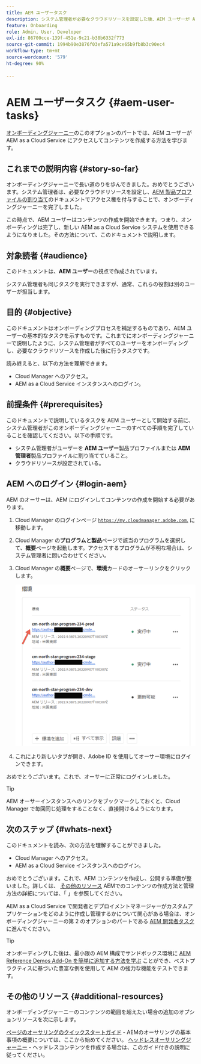```yaml
---
title: AEM ユーザータスク
description: システム管理者が必要なクラウドリソースを設定した後、AEM ユーザーが AEM as a Cloud Service にアクセスしてコンテンツを作成する方法を説明します。
feature: Onboarding
role: Admin, User, Developer
exl-id: 86700cce-139f-451e-9c21-b38b6332f773
source-git-commit: 1994b90e3876f03efa571a9ce65b9fb8b3c90ec4
workflow-type: tm+mt
source-wordcount: '579'
ht-degree: 90%

---
```



# AEM ユーザータスク {#aem-user-tasks}

[オンボーディングジャーニー](overview.md)のこのオプションのパートでは、AEM ユーザーが AEM as a Cloud Service にアクセスしてコンテンツを作成する方法を学びます。

## これまでの説明内容 {#story-so-far}

オンボーディングジャーニーで長い道のりを歩んできました。おめでとうございます。システム管理者は、必要なクラウドリソースを設定し、[AEM 製品プロファイルの割り当て](assign-profiles-aem.md)のドキュメントでアクセス権を付与することで、オンボーディングジャーニーを完了しました。

この時点で、AEM ユーザーはコンテンツの作成を開始できます。つまり、オンボーディングは完了し、新しい AEM as a Cloud Service システムを使用できるようになりました。その方法について、このドキュメントで説明します。

## 対象読者 {#audience}

このドキュメントは、**AEM ユーザー**&#x200B;の視点で作成されています。

システム管理者も同じタスクを実行できますが、通常、これらの役割は別のユーザーが担当します。

## 目的 {#objective}

このドキュメントはオンボーディングプロセスを補足するものであり、AEM ユーザーの基本的なタスクを示すものです。これまでにオンボーディングジャーニーで説明したように、システム管理者がすべてのユーザーをオンボーディングし、必要なクラウドリソースを作成した後に行うタスクです。

読み終えると、以下の方法を理解できます。

* Cloud Manager へのアクセス。
* AEM as a Cloud Service インスタンスへのログイン。

## 前提条件 {#prerequisites}

このドキュメントで説明しているタスクを AEM ユーザーとして開始する前に、システム管理者がこのオンボーディングジャーニーのすべての手順を完了していることを確認してください。以下の手順です。

* システム管理者がユーザーを **AEM ユーザー**&#x200B;製品プロファイルまたは **AEM 管理者**&#x200B;製品プロファイルに割り当てていること。
* クラウドリソースが設定されている。

## AEM へのログイン {#login-aem}

AEM のオーサーは、AEM にログインしてコンテンツの作成を開始する必要があります。

1. Cloud Manager のログインページ [`https://my.cloudmanager.adobe.com`.](https://my.cloudmanager.adobe.com/) に移動します。

1. Cloud Manager の&#x200B;**プログラムと製品**&#x200B;ページで該当のプログラムを選択して、**概要**&#x200B;ページを起動します。アクセスするプログラムが不明な場合は、システム管理者に問い合わせてください。

1. Cloud Manager の&#x200B;**概要**&#x200B;ページで、**環境**&#x200B;カードのオーサーリンクをクリックします。

   ![環境カード](/help/journey-onboarding/assets/author-environ.png)

1. これにより新しいタブが開き、Adobe ID を使用してオーサー環境にログインできます。

おめでとうございます。これで、オーサーに正常にログインしました。

>[!TIP]
>
>AEM オーサーインスタンスへのリンクをブックマークしておくと、Cloud Manager で毎回同じ処理をすることなく、直接開けるようになります。

## 次のステップ {#whats-next}

このドキュメントを読み、次の方法を理解することができました。

* Cloud Manager へのアクセス。
* AEM as a Cloud Service インスタンスへのログイン。

おめでとうございます。これで、AEM コンテンツを作成し、公開する準備が整いました。詳しくは、 [その他のリソース](#additional-resources) AEMでのコンテンツの作成方法と管理方法の詳細については、「 」を参照してください。

AEM as a Cloud Service で開発者とデプロイメントマネージャーがカスタムアプリケーションをどのように作成し管理するかについて関心がある場合は、オンボーディングジャーニーの第 2 のオプションのパートである [AEM 開発者タスク](developers.md)に進んでください。

>[!TIP]
>
>オンボーディングした後は、最小限の AEM 構成でサンドボックス環境に [AEM Reference Demos Add-On を簡単に追加する方法を学ぶ](/help/journey-sites/demos-add-on/overview.md) ことができ、ベストプラクティスに基づいた豊富な例を使用して AEM の強力な機能をテストできます。

## その他のリソース {#additional-resources}

オンボーディングジャーニーのコンテンツの範囲を超えたい場合の追加のオプションリソースを次に示します。

[ページのオーサリングのクイックスタートガイド](/help/sites-cloud/authoring/getting-started/quick-start.md) - AEMのオーサリングの基本事項の概要については、ここから始めてください。
[ヘッドレスオーサリングジャーニー](/help/journey-headless/author/overview.md) - ヘッドレスコンテンツを作成する場合は、このガイド付きの説明に従ってください。
